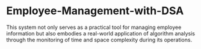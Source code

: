 # Employee-Management-with-DSA
This system not only serves as a practical tool for managing employee information but also embodies a real-world application of algorithm analysis through the monitoring of time and space complexity during its operations.
